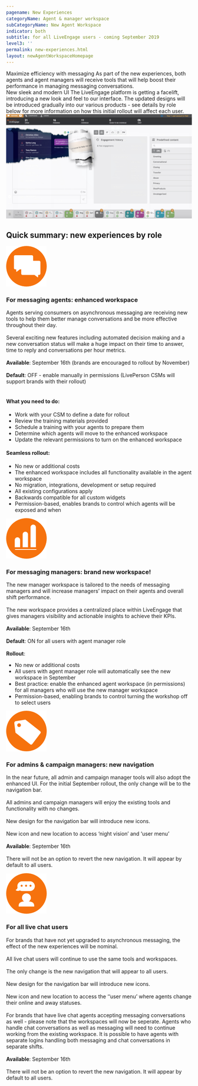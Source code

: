 ```yaml
---
pagename: New Experiences
categoryName: Agent & manager workspace
subCategoryName: New Agent Workspace
indicator: both
subtitle: for all LiveEngage users - coming September 2019
level3: ''
permalink: new-experiences.html
layout: newAgentWorkspaceHomepage
---
```


<div id="homepageRow">
<div class="homepageBox">
  <span class="homepageBoxTitle">Maximize efficiency with messaging</span>
  <span class="homepageBoxText">As part of the new experiences, both agents and agent managers will receive tools that will help boost their performance in managing messaging conversations.</span>
</div>
<div class="homepageBox">
  <span class="homepageBoxTitle">New sleek and modern UI</span>
  <span class="homepageBoxText tighter">The LiveEngage platform is getting a facelift, introducing a new look and feel to our interface.  The updated designs will be introduced gradually into our various products - see details by role below for more information on how this initial rollout will affect each user.</span>
</div>
</div>

<img class="newagent imageleft" src="img/NAW_Paper.jpg" />

## Quick summary: new experiences by role

<div class="contentRow">
<div class="contentTitle"><img class="titleimage" src="img/enhanced-workspace.svg" /><h3>For messaging agents: enhanced workspace</h3></div>
<span class="contentRowText">Agents serving consumers on asynchronous messaging are receiving new tools to help them better manage conversations and be more effective throughout their day.
<br>
<br>
Several exciting new features including automated decision making and a new conversation status will make a huge impact on their time to answer, time to reply and conversations per hour metrics.
<br>
<br>
<b>Available</b>: September 16th (brands are encouraged to rollout by November)
<br>
<br>
<b>Default</b>: OFF - enable manually in permissions (LivePerson CSMs will support brands with their rollout)
<br>
<br>
<h4>What you need to do:</h4>
<ul>
  <li>Work with your CSM to define a date for rollout</li>
  <li>Review the training materials provided</li>
  <li>Schedule a training with your agents to prepare them</li>
  <li>Determine which agents will move to the enhanced workspace</li>
  <li>Update the relevant permissions to turn on the enhanced workspace</li>
</ul>
<h4>Seamless rollout:</h4>
<ul>
  <li>No new or additional costs</li>
  <li>The enhanced workspace includes all functionality available in the agent workspace</li>
  <li>No migration, integrations, development or setup required</li>
  <li>All existing configurations apply</li>
  <li>Backwards compatible for all custom widgets</li>
  <li>Permission-based, enables brands to control which agents will be exposed and when</li>
</ul>
</span>
</div>

<div class="contentRow secondRow">
<div class="contentTitle"><img class="titleimage" src="img/brand-new.svg" /><h3>For messaging managers: brand new workspace!</h3></div>
<span class="contentRowText">The new manager workspace is tailored to the needs of messaging managers and will increase managers’ impact on their agents and overall shift performance.
<br>
<br>
The new workspace provides a centralized place within LiveEngage that gives managers visibility and actionable insights to achieve their KPIs.
<br>
<br>
<b>Available</b>: September 16th
<br>
<br>
<b>Default</b>: ON for all users with agent manager role
<br>
<br>
<b>Rollout</b>:

<ul>
<li>No new or additional costs</li>

<li>All users with agent manager role will automatically see the new workspace in September</li>

<li>Best practice: enable the enhanced agent workspace (in permissions) for all managers who will use the new manager workspace</li>

<li>Permission-based, enabling brands to control turning the workshop off to select users</li>
</ul>
</span>
</div>

<div class="contentRow">
<div class="contentTitle"><img class="titleimage" src="img/new-nav.svg" /><h3>For admins & campaign managers: new navigation</h3></div>
<span class="contentRowText">

In the near future, all admin and campaign manager tools will also adopt the enhanced UI. For the initial September rollout, the only change will be to the navigation bar.
<br>
<br>
All admins and campaign managers will enjoy the existing tools and functionality with no changes.
<br>
<br>
New design for the navigation bar will introduce new icons.
<br>
<br>
New icon and new location to access ‘night vision’ and ‘user menu’
<br>
<br>
<b>Available</b>: September 16th
<br>
<br>
There will not be an option to revert the new navigation. It will appear by default to all users.
</span>
</div>

<div class="contentRow secondRow">
<div class="contentTitle"><img class="titleimage" src="img/all-live-chat.svg" /><h3>For all live chat users</h3></div>
<span class="contentRowText">

For brands that have not yet upgraded to asynchronous messaging, the effect of the new experiences will be nominal.
<br>
<br>
All live chat users will continue to use the same tools and workspaces.
<br>
<br>
The only change is the new navigation that will appear to all users.
<br>
<br>
New design for the navigation bar will introduce new icons.
<br>
<br>
New icon and new location to access the ‘‘user menu’ where agents change their online and away statuses.
<br>
<br>
For brands that have live chat agents accepting messaging conversations as well - please note that the workspaces will now be seperate. Agents who handle chat conversations as well as messaging will need to continue working from the existing workspace. It is possible to have agents with separate logins handling both messaging and chat conversations in separate shifts.
<br>
<br>
<b>Available</b>: September 16th
<br>
<br>
There will not be an option to revert the new navigation.  It will appear by default to all users.
</span>
</div>
